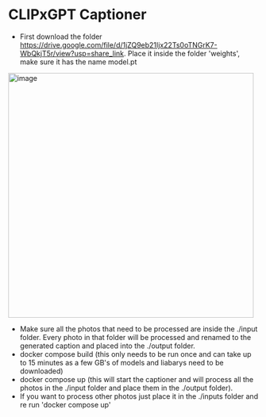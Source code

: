 # CLIPxGPT Captioner

- First download the folder https://drive.google.com/file/d/1jZQ9eb21Ijx22Ts0oTNGrK7-WbQkjT5r/view?usp=share_link. Place it inside the folder 'weights', make sure it has the name model.pt
<img width="494" alt="image" src="https://user-images.githubusercontent.com/54700621/221389964-adbaf9f3-f3b7-4fe0-b978-4b467a1bfbc7.png">

- Make sure all the photos that need to be processed are inside the ./input folder. Every photo in that folder will be processed and renamed to the generated caption and placed into the ./output folder.
- docker compose build (this only needs to be run once and can take up to 15 minutes as a few GB's of models and liabarys need to be downloaded)
- docker compose up (this will start the captioner and will process all the photos in the ./input folder and place them in the ./output folder).
- If you want to process other photos just place it in the ./inputs folder and re run 'docker compose up'



